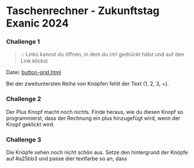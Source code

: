 # Taschenrechner - Zukunftstag Exanic 2024

### Challenge 1

> 💡 Links kannst du öffnen, in dem du ctrl gedrückt hälst und auf den Link klickst

Datei: [button-grid.html](./src/app/buttons/button-grid/button-grid.component.html)

Bei der zweituntersten Reihe von Knöpfen fehlt der Text (1, 2, 3, +).

### Challenge 2

Der Plus Knopf macht noch nichts. Finde heraus, wie du diesen Knopf so programmierst, dass der Rechnung ein plus hinzugefügt wird, wenn der Knopf geklickt wird.

### Challenge 3

Die Knöpfe sehen noch nicht schön aus. Setze den hintergrund der Knöpfe auf #a25bb3 und passe dier textfarbe so an, dass 